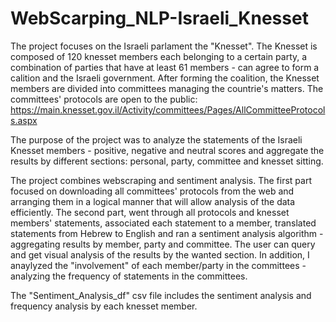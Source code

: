 # WebScarping_NLP-Israeli_Knesset

The project focuses on the Israeli parlament the "Knesset".
The Knesset is composed of 120 knesset members each belonging to a certain party,
a combination of parties that have at least 61 members - can agree to form a calition and the Israeli government.
After forming the coalition, the Knesset members are divided into committees managing the countrie's matters.
The committees' protocols are open to the public: https://main.knesset.gov.il/Activity/committees/Pages/AllCommitteeProtocols.aspx

The purpose of the project was to analyze the statements of the Israeli Knesset members - 
positive, negative and neutral scores and aggregate the results by different sections:
personal, party, committee and knesset sitting.

The project combines webscraping and sentiment analysis.
The first part focused on downloading all committees' protocols from the web and arranging them in a logical manner
that will allow analysis of the data efficiently.
The second part, went through all protocols and knesset members' statements, associated each statement to a member,
translated statements from Hebrew to English and ran a sentiment analysis algorithm - aggregating results by member,
party and committee. The user can query and get visual analysis of the results by the wanted section.
In addition, I anaylyzed the "involvement" of each member/party in the committees - 
analyzing the frequency of statements in the committees.

The "Sentiment_Analysis_df" csv file includes the sentiment analysis and frequency analysis by each knesset member.

